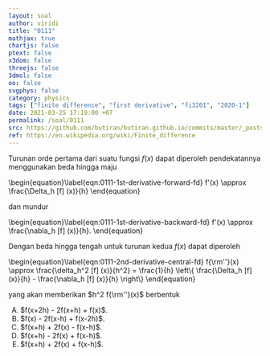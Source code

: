 ```yaml
---
layout: soal
author: viridi
title: "0111"
mathjax: true
chartjs: false
ptext: false
x3dom: false
threejs: false
3dmol: false
oo: false
svgphys: false
category: physics
tags: ["finite difference", "first derivative", "fi3201", "2020-1"]
date: 2021-03-25 17:19:00 +07
permalink: /soal/0111
src: https://github.com/butiran/butiran.github.io/commits/master/_posts/soal/11/2021-03-25-finite-difference-second-derivative-c.md
ref: https://en.wikipedia.org/wiki/Finite_difference
---
```

Turunan orde pertama dari suatu fungsi $f(x)$ dapat diperoleh pendekatannya menggunakan beda hingga maju

\begin{equation}\label{eqn:0111-1st-derivative-forward-fd}
f'(x) \approx \frac{\Delta_h [f] (x)}{h}
\end{equation}

dan mundur

\begin{equation}\label{eqn:0111-1st-derivative-backward-fd}
f'(x) \approx \frac{\nabla_h [f] (x)}{h}.
\end{equation}

Dengan beda hingga tengah untuk turunan kedua $f(x)$ dapat diperoleh

\begin{equation}\label{eqn:0111-2nd-derivative-central-fd}
f{\rm''}(x) \approx \frac{\delta_h^2 [f] (x)}{h^2} = \frac{1}{h} \left\\{ \frac{\Delta_h [f] (x)}{h} - \frac{\nabla_h [f] (x)}{h} \right\\}
\end{equation}

yang akan memberikan $h^2 f{\rm''}(x)$ berbentuk

<ol type="A">
<li>$f(x+2h) - 2f(x+h) + f(x)$.
<li>$f(x) - 2f(x-h) + f(x-2h)$.
<li>$f(x+h) + 2f(x) - f(x-h)$.
<li>$f(x+h) - 2f(x) + f(x-h)$.
<li>$f(x+h) + 2f(x) + f(x-h)$.
